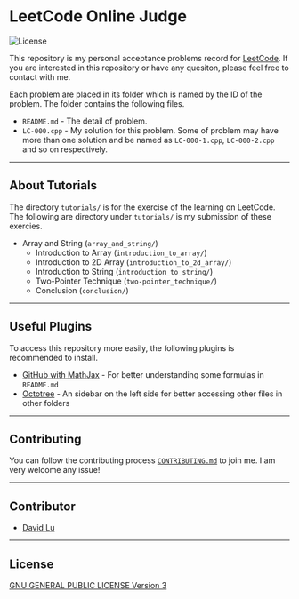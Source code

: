 # LeetCode Online Judge

![License](https://img.shields.io/badge/Licence-GPL3.0-blue.svg?&longCache=true&style=for-the-badge)

This repository is my personal acceptance problems record for [LeetCode](https://leetcode.com/problemset/all/). If you are interested in this repository or have any quesiton, please feel free to contact with me.

Each problem are placed in its folder which is named by the ID of the problem. The folder contains the following files.
* `README.md` - The detail of problem.
* `LC-000.cpp` - My solution for this problem. Some of problem may have more than one solution and be named as `LC-000-1.cpp`, `LC-000-2.cpp` and so on respectively.

---
## About Tutorials

The directory `tutorials/` is for the exercise of the learning on LeetCode. The following are directory under `tutorials/` is my submission of these exercies.
* Array and String (`array_and_string/`)
    * Introduction to Array (`introduction_to_array/`)
    * Introduction to 2D Array (`introduction_to_2d_array/`)
    * Introduction to String (`introduction_to_string/`)
    * Two-Pointer Technique (`two-pointer_technique/`)
    * Conclusion (`conclusion/`)

---
## Useful Plugins

To access this repository more easily, the following plugins is recommended to install.
* [GitHub with MathJax](https://chrome.google.com/webstore/detail/github-with-mathjax/ioemnmodlmafdkllaclgeombjnmnbima?utm_source=chrome-ntp-icon) - For better understanding some formulas in `README.md`
* [Octotree](https://chrome.google.com/webstore/detail/octotree/bkhaagjahfmjljalopjnoealnfndnagc?utm_source=chrome-ntp-icon) - An sidebar on the left side for better accessing other files in other folders

---
## Contributing

You can follow the contributing process [`CONTRIBUTING.md`](https://github.com/yungshenglu/LeetCode/blob/master/CONTRIBUTING.md) to join me. I am very welcome any issue!

---
## Contributor

* [David Lu](https://github.com/yungshenglu)

---
## License

[GNU GENERAL PUBLIC LICENSE Version 3](LICENSE)